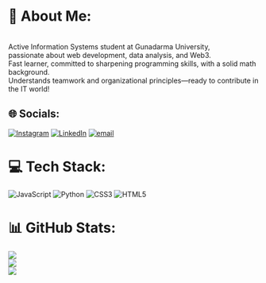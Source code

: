 # 💫 About Me:
<br>Active Information Systems student at Gunadarma University, <br>passionate about web development, data analysis, and Web3. <br>Fast learner, committed to sharpening programming skills, with a solid math background. <br>Understands teamwork and organizational principles—ready to contribute in the IT world!


## 🌐 Socials:
[![Instagram](https://img.shields.io/badge/Instagram-%23E4405F.svg?logo=Instagram&logoColor=white)](https://instagram.com/dmssptraa._) [![LinkedIn](https://img.shields.io/badge/LinkedIn-%230077B5.svg?logo=linkedin&logoColor=white)](https://linkedin.com/in/https://www.linkedin.com/in/m-dimas-saputra-5055b1373?utm_source=share&utm_campaign=share_via&utm_content=profile&utm_medium=android_app) [![email](https://img.shields.io/badge/Email-D14836?logo=gmail&logoColor=white)](mailto:mdimas.saputra1006@gmail.com) 

# 💻 Tech Stack:
![JavaScript](https://img.shields.io/badge/javascript-%23323330.svg?style=for-the-badge&logo=javascript&logoColor=%23F7DF1E) ![Python](https://img.shields.io/badge/python-3670A0?style=for-the-badge&logo=python&logoColor=ffdd54) ![CSS3](https://img.shields.io/badge/css3-%231572B6.svg?style=for-the-badge&logo=css3&logoColor=white) ![HTML5](https://img.shields.io/badge/html5-%23E34F26.svg?style=for-the-badge&logo=html5&logoColor=white)
# 📊 GitHub Stats:
![](https://github-readme-stats.vercel.app/api?username=dimassaputra1006&theme=darcula&hide_border=false&include_all_commits=false&count_private=false)<br/>
![](https://nirzak-streak-stats.vercel.app/?user=dimassaputra1006&theme=darcula&hide_border=false)<br/>
![](https://github-readme-stats.vercel.app/api/top-langs/?username=dimassaputra1006&theme=darcula&hide_border=false&include_all_commits=false&count_private=false&layout=compact)

<!-- Proudly created with GPRM ( https://gprm.itsvg.in ) -->
